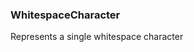### <a id="McUtils.Parsers.RegexPatterns.WhitespaceCharacter">WhitespaceCharacter</a>
Represents a single whitespace character

